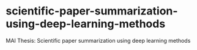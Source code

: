 # scientific-paper-summarization-using-deep-learning-methods
MAI Thesis: Scientific paper summarization using deep learning methods
